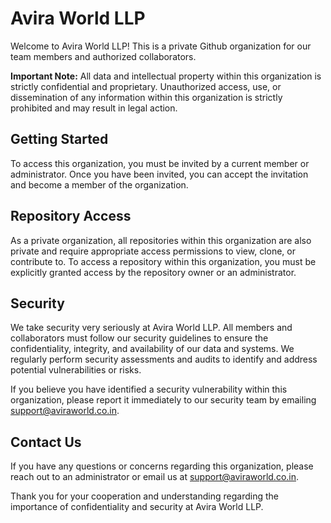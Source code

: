 # Avira World LLP 

Welcome to Avira World LLP! This is a private Github organization for our team members and authorized collaborators.

**Important Note:** All data and intellectual property within this organization is strictly confidential and proprietary. Unauthorized access, use, or dissemination of any information within this organization is strictly prohibited and may result in legal action.

## Getting Started

To access this organization, you must be invited by a current member or administrator. Once you have been invited, you can accept the invitation and become a member of the organization.

## Repository Access

As a private organization, all repositories within this organization are also private and require appropriate access permissions to view, clone, or contribute to. To access a repository within this organization, you must be explicitly granted access by the repository owner or an administrator.

## Security

We take security very seriously at Avira World LLP. All members and collaborators must follow our security guidelines to ensure the confidentiality, integrity, and availability of our data and systems. We regularly perform security assessments and audits to identify and address potential vulnerabilities or risks.

If you believe you have identified a security vulnerability within this organization, please report it immediately to our security team by emailing [support@aviraworld.co.in](mailto:support@aviraworld.co.in).

## Contact Us

If you have any questions or concerns regarding this organization, please reach out to an administrator or email us at [support@aviraworld.co.in](mailto:support@aviraworld.co.in).

Thank you for your cooperation and understanding regarding the importance of confidentiality and security at Avira World LLP.
